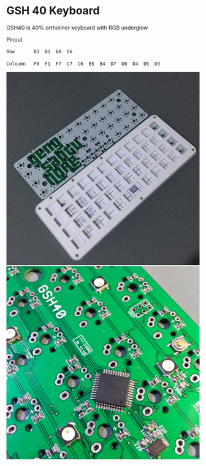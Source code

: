 GSH 40 Keyboard
==============

GSH40 is 40% ortholiner keyboard with RGB underglow

Pinout

    Row       B3  B1  B0  E6
    
    Coloumn   F0  F1  F7  C7  C6  B5  B4  D7  D6  D4  D5  D3

![GSH40](img/gsh_40.jpg)
![Controller](img/gsh_controller.jpg)
